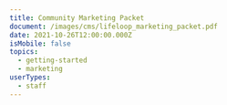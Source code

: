 ```yaml
---
title: Community Marketing Packet
document: /images/cms/lifeloop_marketing_packet.pdf
date: 2021-10-26T12:00:00.000Z
isMobile: false
topics:
  - getting-started
  - marketing
userTypes:
  - staff
---
```

